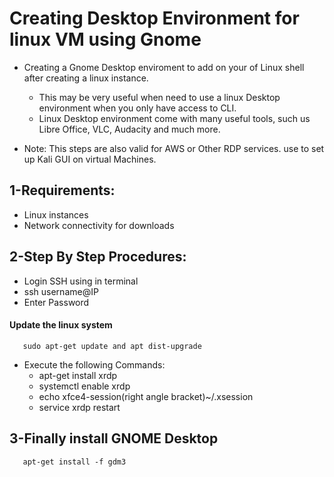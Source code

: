 # Creating Desktop Environment for linux VM using Gnome

- Creating a Gnome Desktop enviroment to add on your of Linux shell after creating a linux instance.
  - This may be very useful when need to use a linux Desktop environment when you only have access to CLI.
  - Linux Desktop environment come with many useful tools, such us Libre Office, VLC, Audacity and much more.

- Note: This steps are also valid for AWS or Other RDP services. use to set up Kali GUI on virtual Machines.

## 1-Requirements:
- Linux instances
- Network connectivity for downloads

## 2-Step By Step Procedures:

- Login SSH using in terminal
- ssh username@IP
- Enter Password 

####  Update the linux system
       sudo apt-get update and apt dist-upgrade

- Execute the following Commands:
    - apt-get install xrdp
    - systemctl enable xrdp
    - echo xfce4-session(right angle bracket)~/.xsession
    - service xrdp restart

## 3-Finally install GNOME Desktop
       apt-get install -f gdm3
